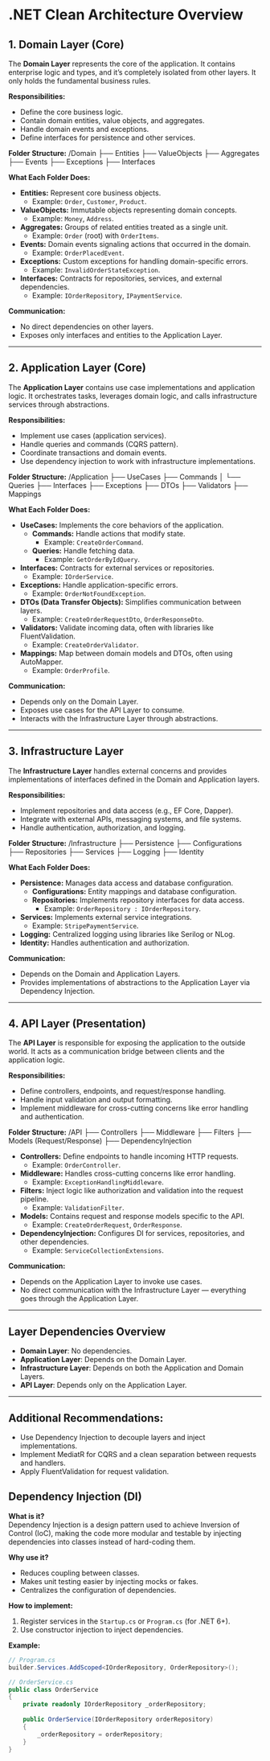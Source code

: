 # .NET Clean Architecture Overview

## 1. Domain Layer (Core)

The **Domain Layer** represents the core of the application. It contains enterprise logic and types, and it’s completely isolated from other layers. It only holds the fundamental business rules.

**Responsibilities:**
- Define the core business logic.
- Contain domain entities, value objects, and aggregates.
- Handle domain events and exceptions.
- Define interfaces for persistence and other services.

**Folder Structure:**
/Domain 
├── Entities 
├── ValueObjects 
├── Aggregates 
├── Events 
├── Exceptions 
├── Interfaces

**What Each Folder Does:**

- **Entities:** Represent core business objects.  
  - Example: `Order`, `Customer`, `Product`.
- **ValueObjects:** Immutable objects representing domain concepts.  
  - Example: `Money`, `Address`.
- **Aggregates:** Groups of related entities treated as a single unit.  
  - Example: `Order` (root) with `OrderItems`.
- **Events:** Domain events signaling actions that occurred in the domain.  
  - Example: `OrderPlacedEvent`.
- **Exceptions:** Custom exceptions for handling domain-specific errors.  
  - Example: `InvalidOrderStateException`.
- **Interfaces:** Contracts for repositories, services, and external dependencies.  
  - Example: `IOrderRepository`, `IPaymentService`.

**Communication:**  
- No direct dependencies on other layers.  
- Exposes only interfaces and entities to the Application Layer.

---

## 2. Application Layer (Core)

The **Application Layer** contains use case implementations and application logic. It orchestrates tasks, leverages domain logic, and calls infrastructure services through abstractions.

**Responsibilities:**
- Implement use cases (application services).
- Handle queries and commands (CQRS pattern).
- Coordinate transactions and domain events.
- Use dependency injection to work with infrastructure implementations.

**Folder Structure:**
/Application 
├── UseCases 
├── Commands 
│ └── Queries 
├── Interfaces 
├── Exceptions 
├── DTOs 
├── Validators 
├── Mappings

**What Each Folder Does:**

- **UseCases:** Implements the core behaviors of the application.  
  - **Commands:** Handle actions that modify state.  
    - Example: `CreateOrderCommand`.  
  - **Queries:** Handle fetching data.  
    - Example: `GetOrderByIdQuery`.  
- **Interfaces:** Contracts for external services or repositories.  
  - Example: `IOrderService`.  
- **Exceptions:** Handle application-specific errors.  
  - Example: `OrderNotFoundException`.  
- **DTOs (Data Transfer Objects):** Simplifies communication between layers.  
  - Example: `CreateOrderRequestDto`, `OrderResponseDto`.  
- **Validators:** Validate incoming data, often with libraries like FluentValidation.  
  - Example: `CreateOrderValidator`.  
- **Mappings:** Map between domain models and DTOs, often using AutoMapper.  
  - Example: `OrderProfile`.

**Communication:**  
- Depends only on the Domain Layer.
- Exposes use cases for the API Layer to consume.
- Interacts with the Infrastructure Layer through abstractions.

---

## 3. Infrastructure Layer

The **Infrastructure Layer** handles external concerns and provides implementations of interfaces defined in the Domain and Application layers.

**Responsibilities:**
- Implement repositories and data access (e.g., EF Core, Dapper).
- Integrate with external APIs, messaging systems, and file systems.
- Handle authentication, authorization, and logging.

**Folder Structure:**
/Infrastructure 
├── Persistence 
├── Configurations  
├── Repositories 
├── Services 
├── Logging 
├── Identity

**What Each Folder Does:**

- **Persistence:** Manages data access and database configuration.  
  - **Configurations:** Entity mappings and database configuration.  
  - **Repositories:** Implements repository interfaces for data access.  
    - Example: `OrderRepository : IOrderRepository`.  
- **Services:** Implements external service integrations.  
  - Example: `StripePaymentService`.  
- **Logging:** Centralized logging using libraries like Serilog or NLog.  
- **Identity:** Handles authentication and authorization.  

**Communication:**  
- Depends on the Domain and Application Layers.
- Provides implementations of abstractions to the Application Layer via Dependency Injection.

---

## 4. API Layer (Presentation)

The **API Layer** is responsible for exposing the application to the outside world. It acts as a communication bridge between clients and the application logic.

**Responsibilities:**
- Define controllers, endpoints, and request/response handling.
- Handle input validation and output formatting.
- Implement middleware for cross-cutting concerns like error handling and authentication.

**Folder Structure:**
/API 
├── Controllers 
├── Middleware 
├── Filters 
├── Models (Request/Response) 
├── DependencyInjection


- **Controllers:** Define endpoints to handle incoming HTTP requests.  
  - Example: `OrderController`.  
- **Middleware:** Handles cross-cutting concerns like error handling.  
  - Example: `ExceptionHandlingMiddleware`.  
- **Filters:** Inject logic like authorization and validation into the request pipeline.  
  - Example: `ValidationFilter`.  
- **Models:** Contains request and response models specific to the API.  
  - Example: `CreateOrderRequest`, `OrderResponse`.  
- **DependencyInjection:** Configures DI for services, repositories, and other dependencies.  
  - Example: `ServiceCollectionExtensions`.  


**Communication:**  
- Depends on the Application Layer to invoke use cases.
- No direct communication with the Infrastructure Layer — everything goes through the Application Layer.

---

## Layer Dependencies Overview

- **Domain Layer**: No dependencies.
- **Application Layer**: Depends on the Domain Layer.
- **Infrastructure Layer**: Depends on both the Application and Domain Layers.
- **API Layer**: Depends only on the Application Layer.

---

## Additional Recommendations:

- Use Dependency Injection to decouple layers and inject implementations.
- Implement MediatR for CQRS and a clean separation between requests and handlers.
- Apply FluentValidation for request validation.


## Dependency Injection (DI)

**What is it?**  
Dependency Injection is a design pattern used to achieve Inversion of Control (IoC), making the code more modular and testable by injecting dependencies into classes instead of hard-coding them.

**Why use it?**
- Reduces coupling between classes.
- Makes unit testing easier by injecting mocks or fakes.
- Centralizes the configuration of dependencies.

**How to implement:**
1. Register services in the `Startup.cs` or `Program.cs` (for .NET 6+).
2. Use constructor injection to inject dependencies.

**Example:**
```csharp
// Program.cs
builder.Services.AddScoped<IOrderRepository, OrderRepository>();

// OrderService.cs
public class OrderService
{
    private readonly IOrderRepository _orderRepository;
    
    public OrderService(IOrderRepository orderRepository)
    {
        _orderRepository = orderRepository;
    }
}
```

